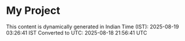 # My Project

This content is dynamically generated in Indian Time (IST): 2025-08-19 03:26:41 IST
Converted to UTC: 2025-08-18 21:56:41 UTC
